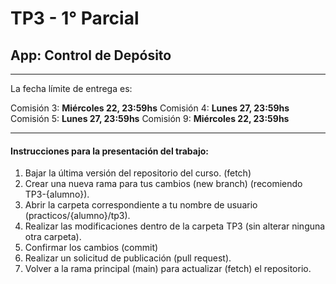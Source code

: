 # TP3 - 1° Parcial

## App: Control de Depósito
---
La fecha límite de entrega es:

Comisión 3: **Miércoles 22, 23:59hs**
Comisión 4: **Lunes 27,     23:59hs**
Comisión 5: **Lunes 27,     23:59hs**
Comisión 9: **Miércoles 22, 23:59hs**

---

#### Instrucciones para la presentación del trabajo:

1. Bajar la última versión del repositorio del curso. (fetch)
2. Crear una nueva rama para tus cambios (new branch) (recomiendo TP3-{alumno}).
3. Abrir la carpeta correspondiente a tu nombre de usuario (practicos/{alumno}/tp3).
4. Realizar las modificaciones dentro de la carpeta TP3 (sin alterar ninguna otra carpeta).
5. Confirmar los cambios (commit)
5. Realizar un solicitud de publicación (pull request).
6. Volver a la rama principal (main) para actualizar (fetch) el repositorio.

